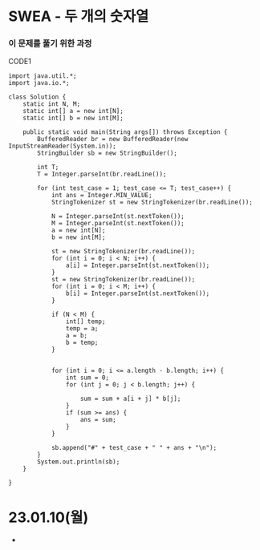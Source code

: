 #  SWEA - 두 개의 숫자열

### 이 문제를 풀기 위한 과정


CODE1

    import java.util.*;
    import java.io.*;

    class Solution {
        static int N, M;
        static int[] a = new int[N];
        static int[] b = new int[M];
        
        public static void main(String args[]) throws Exception {
            BufferedReader br = new BufferedReader(new InputStreamReader(System.in));
            StringBuilder sb = new StringBuilder();

            int T;
            T = Integer.parseInt(br.readLine());

            for (int test_case = 1; test_case <= T; test_case++) {
                int ans = Integer.MIN_VALUE;
                StringTokenizer st = new StringTokenizer(br.readLine());

                N = Integer.parseInt(st.nextToken());
                M = Integer.parseInt(st.nextToken());
                a = new int[N];
                b = new int[M];

                st = new StringTokenizer(br.readLine());
                for (int i = 0; i < N; i++) {
                    a[i] = Integer.parseInt(st.nextToken());
                }
                st = new StringTokenizer(br.readLine());
                for (int i = 0; i < M; i++) {
                    b[i] = Integer.parseInt(st.nextToken());
                }

                if (N < M) {
                    int[] temp;
                    temp = a;
                    a = b;
                    b = temp;
                }

                
                for (int i = 0; i <= a.length - b.length; i++) {
                    int sum = 0;
                    for (int j = 0; j < b.length; j++) {
                        
                        sum = sum + a[i + j] * b[j];
                    }
                    if (sum >= ans) {
                        ans = sum;
                    }
                }

                sb.append("#" + test_case + " " + ans + "\n");
            }
            System.out.println(sb);
        }

    }
        
# 23.01.10(월)
* 